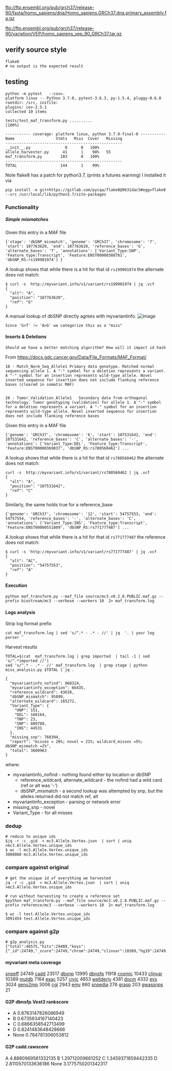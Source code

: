

ftp://ftp.ensembl.org/pub/grch37/release-90/fasta/homo_sapiens/dna/Homo_sapiens.GRCh37.dna.primary_assembly.fa.gz

ftp://ftp.ensembl.org/pub/grch37/release-90/variation/VEP/homo_sapiens_vep_90_GRCh37.tar.gz


## verify source style
```
flake8
# no output is the expected result
```

## testing
```
python -m pytest   --cov=.
platform linux -- Python 3.7.0, pytest-3.6.3, py-1.5.4, pluggy-0.6.0
rootdir: /src, inifile:
plugins: cov-2.5.1
collected 10 items

tests/test_maf_transform.py ..........                                                                                                                                                                  [100%]

----------- coverage: platform linux, python 3.7.0-final-0 -----------
Name                  Stmts   Miss  Cover   Missing
---------------------------------------------------
__init__.py               0      0   100%
allele_harvester.py      41      1    98%   55
maf_transform.py        103      0   100%
---------------------------------------------------
TOTAL                   144      1    99%

```

Note flake8 has a patch for python3.7, (prints a futures warning) I installed it via
```
pip install -e git+https://gitlab.com/pycqa/flake8@9631dac5#egg=flake8 --src /usr/local/lib/python3.7/site-packages
```



### Functionality

##### Simple mismatches


Given this entry in a MAF file

```
{'stage': 'dbSNP_mismatch', 'genome': 'GRCh37', 'chromosome': '7', 'start': 107763620, 'end': 107763620, 'reference_bases': 'G', 'alternate_bases': 'T', 'annotations': ['Variant_Type:SNP', 'Feature_type:Transcript', 'Feature:ENST00000388781', 'dbSNP_RS:rs199901974'] }
```

A lookup shows that while there is a hit  for that id `rs199901974` the alternate does not match:

```
$ curl -s  http://myvariant.info/v1/variant/rs199901974 | jq .vcf
{
  "alt": "A",
  "position": "107763620",
  "ref": "G"
}
```
A manual lookup of dbSNP directly agrees with myvariantinfo.
![image](https://user-images.githubusercontent.com/47808/43287246-4d45670c-90d9-11e8-9648-d8ad557e1c24.png)

`Since 'G>T' != 'A>G' we categorize this as a "miss"`



#### Inserts & Deletions

`Should we have a better matching algorithm? How will it impact id hash`


From  https://docs.gdc.cancer.gov/Data/File_Formats/MAF_Format/
```
18 - Match_Norm_Seq_Allele1	Primary data genotype. Matched normal sequencing allele 1. A "-" symbol for a deletion represents a variant. A "-" symbol for an insertion represents wild-type allele. Novel inserted sequence for insertion does not include flanking reference bases (cleared in somatic MAF)


20 - Tumor_Validation_Allele1	Secondary data from orthogonal technology. Tumor genotyping (validation) for allele 1. A "-" symbol for a deletion represents a variant. A "-" symbol for an insertion represents wild-type allele. Novel inserted sequence for insertion does not include flanking reference bases
```

Given this entry in a MAF file

```
{'genome': 'GRCh37', 'chromosome': '6', 'start': 107531642, 'end': 107531642, 'reference_bases': 'C', 'alternate_bases': '-', 'annotations': ['Variant_Type:DEL', 'Feature_type:Transcript', 'Feature:ENST00000369037', 'dbSNP_RS:rs780560462'] ...
```

A lookup shows that while there is a hit  for that id `rs780560462` the alternate does not match:

```
curl -s  http://myvariant.info/v1/variant/rs780560462 | jq .vcf
{
  "alt": "A",
  "position": "107531642",
  "ref": "C"
}
```


Similarly, the same holds true for a reference_base

```
{'genome': 'GRCh37', 'chromosome': '12', 'start': 54757553, 'end': 54757554, 'reference_bases': '-', 'alternate_bases': 'C', 'annotations': ['Variant_Type:INS', 'Feature_type:Transcript', 'Feature:ENST00000551809', 'dbSNP_RS:rs771777487'] ...
```
A lookup shows that while there is a hit  for that id `rs771777487` the reference does not match:

```
$ curl -s 'http://myvariant.info/v1/variant/rs771777487' | jq .vcf
{
  "alt": "AC",
  "position": "54757553",
  "ref": "A"
}
```

#### Execution

```
python maf_transform.py --maf_file source/mc3.v0.2.8.PUBLIC.maf.gz --prefix biostream/mc3 --verbose --workers 10  2> maf_transform.log
```

#### Logs analysis

Strip log format prefix

```
cat maf_transform.log | sed 's/^.* - .* - //' | jq  '. | your log parser '
```

Harvest results

```
TOTAL=$(cat  maf_transform.log | grep imported  | tail -1 | sed 's/^.*imported //')
sed 's/^.* - .* - //' maf_transform.log  | grep stage | python miss_analysis.py $TOTAL | jq .

{
  "myvariantinfo_nofind": 860324,
  "myvariantinfo_exception": 66435,
  "reference_wildcard": 43638,
  "dbSNP_mismatch": 95899,
  "alternate_wildcard": 165272,
  "Variant_Type": {
    "ONP": 151,
    "DEL": 168164,
    "TNP": 23,
    "SNP": 809789,
    "INS": 44531
  },
  "missing_snp": 760394,
  "report": "misses = 26%; novel = 21%; wildcard_misses =5%; dbSNP_mismatch =2%",
  "total": 3600963
}

```


where:

* myvariantinfo_nofind - nothing found either by location or dbSNP
  * reference_wildcard, alternate_wildcard  - the nofind had a wild card (ref or alt was '-')
  * dbSNP_mismatch - a second lookup was attempted by snp, but the alleles returned did not match ref, alt
* myvariantinfo_exception - parsing or network error
* missing_snp - novel
* Variant_Type - for all misses


### dedup

```
# reduce to unique ids
$jq -r -c .gid  < mc3.Allele.Vertex.json  | sort | uniq >mc3.Allele.Vertex.unique_ids
$ wc -l mc3.Allele.Vertex.unique_ids
3088088 mc3.Allele.Vertex.unique_ids
```

### compare against original

```
# get the unique id of everything we harvested
jq -r -c .gid  < mc3.Allele.Vertex.json  | sort | uniq >mc3.Allele.Vertex.unique_ids

# run without harvesting to create a reference set
$python maf_transform.py --maf_file source/mc3.v0.2.8.PUBLIC.maf.gz --prefix reference/mc3 --verbose --workers 10  2> maf_transform.log

$ wc -l test.Allele.Vertex.unique_ids
3091454 test.Allele.Vertex.unique_ids
```

### compare against g2p

```
# g2p_analysis.py
{"total":46575,"hits":29488,"keys":{"_id":24749,"_score":24749,"chrom":24749,"clinvar":10389,"hg19":24749,"observed":16746,"snpeff":24749,"vcf":24749,"cadd":23517,"dbsnp":13995,"gnomad_genome":4209,"wellderly":4381,"dbnsfp":11918,"evs":3024,"exac_nontcga":4566,"gnomad_exome":8477,"mutdb":7164,"cosmic":10433,"exac":5257,"grasp":203,"geno2mp":3006,"emv":860,"snpedia":276,"gwassnps":21,"civic":4853,"cgi":2943,"docm":4332}}
```

#### myvariant meta coverage

[snpeff](http://snpeff.sourceforge.net/) 24749
[cadd](http://cadd.gs.washington.edu/home) 23517
[dbsnp](https://www.ncbi.nlm.nih.gov/projects/SNP/) 13995
[dbnsfp](https://sites.google.com/site/jpopgen/dbNSFP) 11918
[cosmic](http://cancer.sanger.ac.uk/cosmic) 10433
[clinvar](https://www.ncbi.nlm.nih.gov/clinvar/) 10389
[mutdb](http://www.mutdb.org/) 7164
[exac](http://exac.broadinstitute.org/) 5257
[civic](https://civic.genome.wustl.edu/home) 4853
[wellderly](https://genomics.scripps.edu/browser/) 4381
[docm](None) 4332
[evs](http://evs.gs.washington.edu/EVS/) 3024
[geno2mp](http://geno2mp.gs.washington.edu) 3006
[cgi](https://www.cancergenomeinterpreter.org/home) 2943
[emv](http://www.egl-eurofins.com/emvclass/emvclass.php) 860
[snpedia](https://www.snpedia.com/) 276
[grasp](https://grasp.nhlbi.nih.gov/Updates.aspx) 203
[gwassnps](http://www.ebi.ac.uk/gwas/) 21

#### G2P dbnsfp.Vest3 rankscore

* A 0.8763147826086949
* B 0.6735934167140423
* C 0.6866358542713499
* D 0.8241483648428666
* None 0.784781306053812


#### G2P cadd.rawscore
A 4.8880969561332135
B 1.29712009661252
C 1.3459371859442335
D 2.8110570133636186
None 3.1775750201342317
